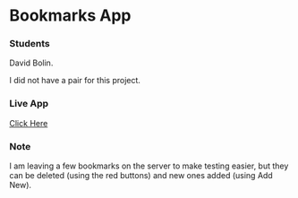 # Bookmarks App

### Students

David Bolin.

I did not have a pair for this project.

### Live App

[Click Here](https://thinkful-ei-bee.github.io/david-bolin-bookmarks-app)

### Note

I am leaving a few bookmarks on the server to make testing easier, but they can be deleted (using the red buttons) and new ones added (using Add New).
